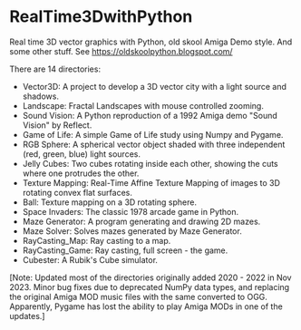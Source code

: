 # RealTime3DwithPython
Real time 3D vector graphics with Python, old skool Amiga Demo style. And some other stuff. See https://oldskoolpython.blogspot.com/

There are 14 directories:
* Vector3D: A project to develop a 3D vector city with a light source and shadows. 
* Landscape: Fractal Landscapes with mouse controlled zooming.
* Sound Vision: A Python reproduction of a 1992 Amiga demo "Sound Vision" by Reflect.
* Game of Life: A simple Game of Life study using Numpy and Pygame.
* RGB Sphere: A spherical vector object shaded with three independent (red, green, blue) light sources. 
* Jelly Cubes: Two cubes rotating inside each other, showing the cuts where one protrudes the other.
* Texture Mapping: Real-Time Affine Texture Mapping of images to 3D rotating convex flat surfaces.
* Ball: Texture mapping on a 3D rotating sphere.
* Space Invaders: The classic 1978 arcade game in Python.
* Maze Generator: A program generating and drawing 2D mazes.
* Maze Solver: Solves mazes generated by Maze Generator.
* RayCasting_Map: Ray casting to a map.
* RayCasting_Game: Ray casting, full screen - the game.
* Cubester: A Rubik's Cube simulator.

[Note: Updated most of the directories originally added 2020 - 2022 in Nov 2023. Minor bug fixes due to deprecated NumPy data types, and replacing the original Amiga MOD music files with the same converted to OGG. Apparently, Pygame has lost the ability to play Amiga MODs in one of the updates.]

